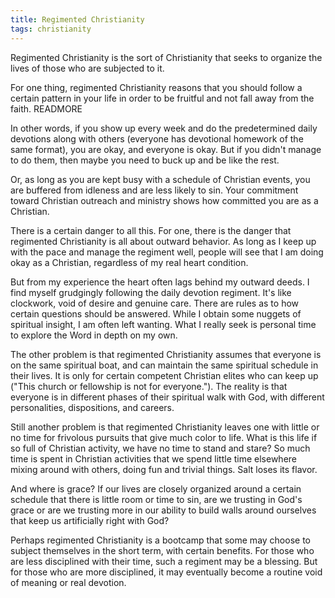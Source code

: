 ```yaml
---
title: Regimented Christianity
tags: christianity
---
```


Regimented Christianity is the sort of Christianity that seeks to organize the lives of those who are subjected to it.

For one thing, regimented Christianity reasons that you should follow a certain pattern in your life in order to be fruitful and not fall away from the faith.
READMORE

In other words, if you show up every week and do the predetermined daily devotions along with others
(everyone has devotional homework of the same format), you are okay, and everyone is okay.
But if you didn't manage to do them, then maybe you need to buck up and be like the rest.

Or, as long as you are kept busy with a schedule of Christian events, you are buffered from idleness and are less likely to sin.
Your commitment toward Christian outreach and ministry shows how committed you are as a Christian.

There is a certain danger to all this. For one, there is the danger that regimented Christianity is all about outward behavior.
As long as I keep up with the pace and manage the regiment well, people will see that I am doing okay as a Christian,
regardless of my real heart condition.

But from my experience the heart often lags behind my outward deeds. I find myself grudgingly following the daily devotion regiment.
It's like clockwork, void of desire and genuine care. There are rules as to how certain questions should be answered.
While I obtain some nuggets of spiritual insight, I am often left wanting. What I really seek is personal time to explore the Word in depth on my own.

The other problem is that regimented Christianity assumes that everyone is on the same spiritual boat, and can maintain the same spiritual schedule in their lives.
It is only for certain competent Christian elites who can keep up ("This church or fellowship is not for everyone.").
The reality is that everyone is in different phases of their spiritual walk with God, with different personalities, dispositions, and careers.

Still another problem is that regimented Christianity leaves one with little or no time for frivolous pursuits that give much color to life.
What is this life if so full of Christian activity, we have no time to stand and stare?
So much time is spent in Christian activities that we spend little time elsewhere mixing around with others, doing fun and trivial things.
Salt loses its flavor.

And where is grace? If our lives are closely organized around a certain schedule that there is little room or time to sin,
are we trusting in God's grace or are we trusting more in our ability to build walls around ourselves that keep us artificially right with God?

Perhaps regimented Christianity is a bootcamp that some may choose to subject themselves in the short term, with certain benefits.
For those who are less disciplined with their time, such a regiment may be a blessing.
But for those who are more disciplined, it may eventually become a routine void of meaning or real devotion.
